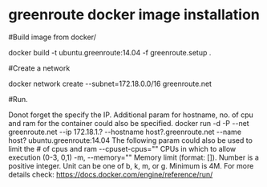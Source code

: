# greenroute docker image installation

#Build image from docker/

docker build -t ubuntu.greenroute:14.04 -f greenroute.setup .

#Create a network 

docker network create --subnet=172.18.0.0/16 greenroute.net

#Run. 

Donot forget the specify the IP. 
Additional param for hostname, no. of cpu and ram for the container could also be specified.
docker run  -d -P --net greenroute.net --ip 172.18.1.? --hostname host?.greenroute.net --name host? ubuntu.greenroute:14.04
The following param could also be used to limit the # of cpus and ram
--cpuset-cpus=""	CPUs in which to allow execution (0-3, 0,1)
-m, --memory=""	Memory limit (format: <number>[<unit>]). Number is a positive integer. Unit can be one of b, k, m, or g. Minimum is 4M.
For more details check: https://docs.docker.com/engine/reference/run/
